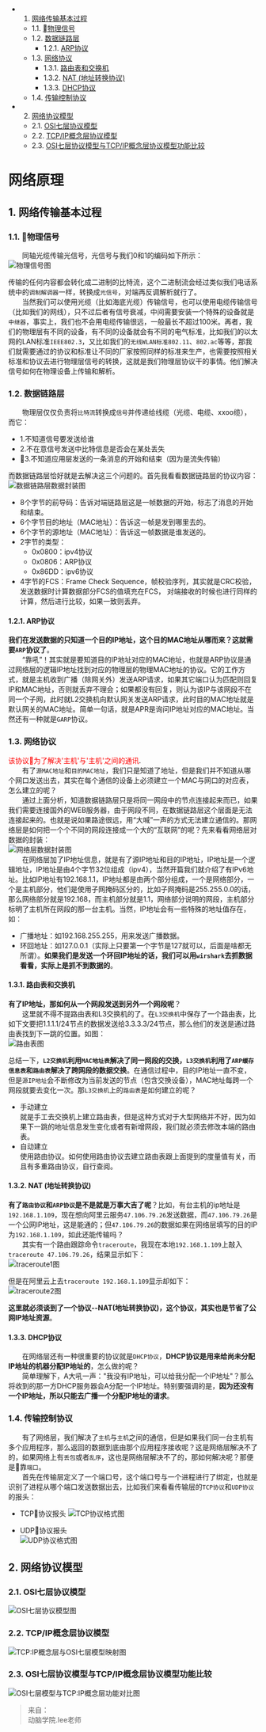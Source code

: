 <!-- vscode-markdown-toc -->
* 1. [网络传输基本过程](#)
	* 1.1. [物理信号](#-1)
	* 1.2. [数据链路层](#-1)
		* 1.2.1. [ARP协议](#ARP)
	* 1.3. [网络协议](#-1)
		* 1.3.1. [路由表和交换机](#-1)
		* 1.3.2. [NAT (地址转换协议)](#NAT)
		* 1.3.3. [DHCP协议](#DHCP)
	* 1.4. [传输控制协议](#-1)
* 2. [网络协议模型](#-1)
	* 2.1. [OSI七层协议模型](#OSI)
	* 2.2. [TCP/IP概念层协议模型](#TCPIP)
	* 2.3. [OSI七层协议模型与TCP/IP概念层协议模型功能比较](#OSITCPIP)

<!-- vscode-markdown-toc-config
	numbering=true
	autoSave=true
	/vscode-markdown-toc-config -->
<!-- /vscode-markdown-toc -->
# 网络原理

##  1. <a name=''></a>网络传输基本过程
###  1.1. <a name='-1'></a>物理信号  
  同轴光缆传输光信号，光信号与我们0和1的编码如下所示：  
![物理信号图](images/物理信号.png)  

传输的任何内容都会转化成二进制的比特流，这个二进制流会经过类似我们电话系统中的`调制解调器`一样，转换成`光信号`，对端再反调解析就行了。  
  当然我们可以使用光缆（比如海底光缆）传输信号，也可以使用电缆传输信号（比如我们的网线），只不过后者有信号衰减，中间需要安装一个特殊的设备就是`中继器`，事实上，我们也不会用电缆传输很远，一般最长不超过100米。再者，我们的物理层有不同的设备，有不同的设备就会有不同的电气标准，比如我们的以太网的LAN标准`IEEE802.3`，又比如我们的`无线WLAN标准802.11`、`802.ac`等等，那我们就需要通过的协议和标准让不同的厂家按照同样的标准来生产，也需要按照相关标准和协议去进行物理层信号的转换，这就是我们物理层协议干的事情。他们解决信号如何在物理设备上传输和解析。

###  1.2. <a name='-1'></a>数据链路层
  物理层仅仅负责将`比特流`转换成`信号`并传递给线缆（光缆、电缆、xxoo缆），而它：  
* 1.不知道信号要发送给谁  
* 2.不在意信号发送中比特信息是否会在某处丢失  
* 3.不知道应用层发送的一条消息的开始和结束（因为是流失传输）

而数据链路层恰好就是去解决这三个问题的。首先我看看数据链路层的协议内容：  
![数据链路层数据封装图](images/数据链路层数据封装.png)
* 8个字节的前导码：告诉对端链路层这是一帧数据的开始，标志了消息的开始和结束。
* 6个字节目的地址（MAC地址）：告诉这一帧是发到哪里去的。
* 6个字节的源地址（MAC地址）：告诉这一帧数据是谁发送的。
* 2字节的类型：
    * 0x0800：ipv4协议
    * 0x0806：ARP协议
    * 0x86DD：ipv6协议  
* 4字节的FCS：Frame Check Sequence，帧校验序列，其实就是CRC校验，发送数据时计算数据部分FCS的值填充在FCS， 对端接收的时候也进行同样的计算，然后进行比较，如果一致则丢弃。

####  1.2.1. <a name='ARP'></a>ARP协议  
**我们在发送数据的只知道一个目的IP地址，这个目的MAC地址从哪而来？这就需要`ARP`协议了**。  
  “靠吼”！其实就是要知道目的IP地址对应的MAC地址，也就是ARP协议是通过网络层的逻辑IP地址找到对应的物理层的物理MAC地址的协议。它的工作方式，就是主机收到广播（除网关外）发送ARP请求，如果其它端口认为匹配则回复IP和MAC地址，否则就丢弃不理会；如果都没有回复，则认为该IP与该网段不在同一个子网，此时就L2交换机向默认网关发送ARP请求，此时目的MAC地址就是默认网关的MAC地址。简单一句话，就是APR是询问IP地址对应的MAC地址。当然还有一种就是`GARP`协议。

###  1.3. <a name='-1'></a>网络协议   
<font color=red>该协议为了解决'主机'与'主机'之间的通讯</font>.  
  有了`源MAC地址`和`目的MAC地址`，我们只是知道了地址，但是我们并不知道从哪个网口发送出去，其实在每个通信的设备上必须建立一个MAC与网口的对应表，怎么建立的呢？  
  通过上面分析，知道数据链路层只是将同一网段中的节点连接起来而已，如果我们需要连接国外的WEB服务器，由于网段不同，在数据链路层这个层面是无法连接起来的。也就是说如果路途很远，用“大喊”一声的方式无法建立通信的。那网络层是如何把一个个不同的网段连接成一个大的“互联网”的呢？先来看看网络层对数据的封装：  
![网络层数据封装图](images/网络层数据封装.png)  
  在网络层加了IP地址信息，就是有了源IP地址和目的IP地址，IP地址是一个逻辑地址，IP地址是由4个字节32位组成（ipv4），当然开篇我们就介绍了有IPv6地址。比如IP地址有192.168.1.1，IP地址都是由两个部分组成，一个是网络部分，一个是主机部分，他们是使用子网掩码区分的，比如子网掩码是255.255.0.0的话，那么网络部分就是192.168，而主机部分就是1.1，网络部分说明的网段，主机部分标明了主机所在网段的那一台主机。当然，IP地址会有一些特殊的地址值存在，如：
* 广播地址：如192.168.255.255，用来发送广播数据。
* 环回地址：如127.0.0.1（实际上只要第一个字节是127就可以，后面是啥都无所谓）。**如果我们是发送一个环回IP地址的话，我们可以用`wirshark`去抓数据看看，实际上是抓不到数据的**。  

####  1.3.1. <a name='-1'></a>路由表和交换机  
**有了IP地址，那如何从一个网段发送到另外一个网段呢**？  
  这里就不得不提路由表和L3交换机的了。在`L3交换机`中保存了一个路由表，比如下文要把1.1.1.1/24节点的数据发送给3.3.3.3/24节点，那么他们的发送是通过路由表找到下一跳的位置。如图：  
![路由表图](images/路由表.png)   

总结一下，**`L2交换机`利用`MAC地址表`解决了同一网段的交换，`L3交换机`利用了`ARP缓存信息表`和`路由表`解决了跨网段的数据交换**。在通信过程中，目的IP地址一直不变，但是`源IP地址`会不断修改为当前发送的节点（包含交换设备），MAC地址每跨一个网段就要去变化一次。那`L3交换机`上的`路由表`是如何建立的呢？ 

* 手动建立  
就是手工去交换机上建立路由表，但是这种方式对于大型网络并不好，因为如果下一跳的地址信息发生变化或者有新增网段，我们就必须去修改本端的路由表。
* 自动建立  
使用路由协议。如何使用路由协议去建立路由表跟上面提到的度量值有关，而且有多重路由协议，自行查阅。  

####  1.3.2. <a name='NAT'></a>NAT (地址转换协议)
**有了`路由协议`和`ARP协议`是不是就是万事大吉了呢**？比如，有台主机的ip地址是`192.168.1.109`，现在想向阿里云服务`47.106.79.26`发送数据，而`47.106.79.26`是一个公网IP地址，这是能通的；但`47.106.79.26`的数据如果在网络层填写的目的IP为`192.168.1.109`，如此还能传输吗？  
  其实有一个路由跟踪命令`traceroute`，我现在本地`192.168.1.109`上敲入`traceroute 47.106.79.26`，结果显示如下：  
![traceroute1图](images/traceroute1.png)  

但是在阿里云上去`traceroute 192.168.1.109`显示却如下：  
![traceroute2图](images/traceroute2.png) 

**这里就必须谈到了一个协议--NAT(地址转换协议)，这个协议，其实也是节省了公网IP地址资源**。

####  1.3.3. <a name='DHCP'></a>DHCP协议
  在网络层还有一种很重要的协议就是`DHCP协议`，**DHCP协议是用来给尚未分配IP地址的机器分配IP地址的**，怎么做的呢？  
  简单理解下，A大吼一声："我没有IP地址，可以给我分配一个IP地址"？那么将收到的那一方DHCP服务器会A分配一个IP地址。特别要强调的是，**因为还没有一个IP地址，所以只能去广播一个分配IP地址的请求**。

###  1.4. <a name='-1'></a>传输控制协议
  有了网络层，我们解决了`主机`与`主机`之间的通信，但是如果我们同一台主机有多个应用程序，那么返回的数据到底由那个应用程序接收呢？这是网络层解决不了的，如果网络上有`丢包`或者`乱序`，这也是网络层解决不了的，那如何解决呢？那便是靠`端口`。  
  首先在传输层定义了一个端口号，这个端口号与一个进程进行了绑定，也就是识别了进程从哪个端口发送数据出去，比如我们来看看传输层的`TCP协议`和`UDP协议`的报头： 
* TCP协议报头
![TCP协议格式图](images/TCP协议格式.png)

* UDP协议报头  
![UDP协议格式图](images/UDP协议格式.png)  

##  2. <a name='-1'></a>网络协议模型 
###  2.1. <a name='OSI'></a>OSI七层协议模型
![OSI七层协议模型图](images/OSI七层协议模型.png)

###  2.2. <a name='TCPIP'></a>TCP/IP概念层协议模型  
![TCP:IP概念层与OSI七层模型映射图](images/TCP:IP概念层与OSI七层模型映射.png)

###  2.3. <a name='OSITCPIP'></a>OSI七层协议模型与TCP/IP概念层协议模型功能比较
![OSI七层模型与TCP:IP概念层功能对比图](images/OSI七层模型与TCP:IP概念层功能对比.png)  

> 来自：  
> 动脑学院.lee老师